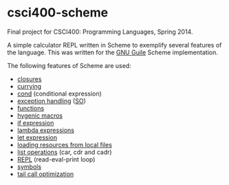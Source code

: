 csci400-scheme
==============

Final project for CSCI400: Programming Languages, Spring 2014.

A simple calculator REPL written in Scheme to exemplify several features
of the language. This was written for the [GNU
Guile](https://www.gnu.org/software/guile/) Scheme implementation.

The following features of Scheme are used:

* [closures](functions.scm#L16-17)
* [currying](functions.scm#L81-L84)
* [cond](functions.scm#L11) (conditional expression)
* [exception handling](main.scm#L11-L20)
    ([SO](https://stackoverflow.com/questions/16493079/how-to-implement-a-try-catch-block-in-scheme))
* [functions](main.scm#L23-L45)
* [hygenic macros](main.scm#L11)
* [if expression](main.scm#L31)
* [lambda expressions](main.scm#L15)
* [let expression](functions.scm#L54)
* [loading resources from local files](main.scm#L8)
* [list operations](functions.scm#L74-L77) (car, cdr and cadr)
* [REPL](main.scm#L30-L45) (read-eval-print loop)
* [symbols](functions.scm#L13)
* [tail call optimization](main.scm#L45)
